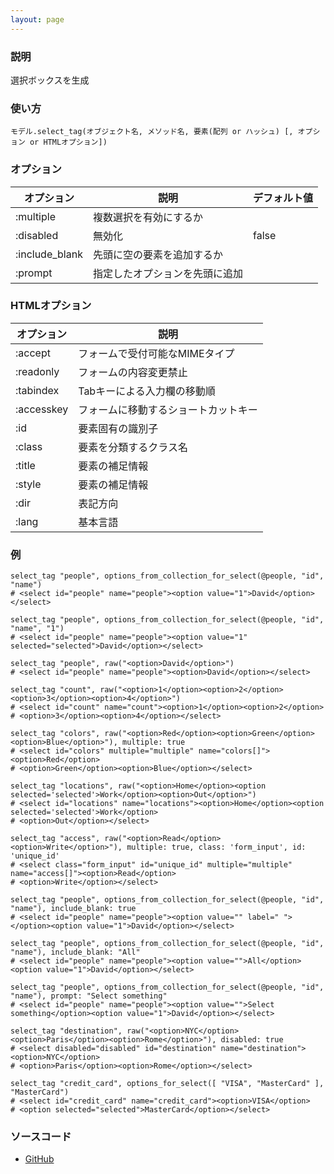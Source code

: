 ```yaml
---
layout: page
---
```

### 説明
選択ボックスを生成

### 使い方
    モデル.select_tag(オブジェクト名, メソッド名, 要素(配列 or ハッシュ) [, オプション or HTMLオプション])

### オプション

オプション       | 説明 | デフォルト値
-------------- | ---- | ----
:multiple      | 複数選択を有効にするか |
:disabled      | 無効化 | false
:include_blank | 先頭に空の要素を追加するか |
:prompt        | 指定したオプションを先頭に追加 |

### HTMLオプション

オプション     | 説明
------------ | ----
:accept      | フォームで受付可能なMIMEタイプ
:readonly    | フォームの内容変更禁止
:tabindex    | Tabキーによる入力欄の移動順
:accesskey   | フォームに移動するショートカットキー
:id          | 要素固有の識別子
:class       | 要素を分類するクラス名
:title       | 要素の補足情報
:style       | 要素の補足情報
:dir         | 表記方向
:lang        | 基本言語

### 例
    select_tag "people", options_from_collection_for_select(@people, "id", "name")
    # <select id="people" name="people"><option value="1">David</option></select>

    select_tag "people", options_from_collection_for_select(@people, "id", "name", "1")
    # <select id="people" name="people"><option value="1" selected="selected">David</option></select>

    select_tag "people", raw("<option>David</option>")
    # <select id="people" name="people"><option>David</option></select>

    select_tag "count", raw("<option>1</option><option>2</option><option>3</option><option>4</option>")
    # <select id="count" name="count"><option>1</option><option>2</option>
    # <option>3</option><option>4</option></select>

    select_tag "colors", raw("<option>Red</option><option>Green</option><option>Blue</option>"), multiple: true
    # <select id="colors" multiple="multiple" name="colors[]"><option>Red</option>
    # <option>Green</option><option>Blue</option></select>

    select_tag "locations", raw("<option>Home</option><option selected='selected'>Work</option><option>Out</option>")
    # <select id="locations" name="locations"><option>Home</option><option selected='selected'>Work</option>
    # <option>Out</option></select>

    select_tag "access", raw("<option>Read</option><option>Write</option>"), multiple: true, class: 'form_input', id: 'unique_id'
    # <select class="form_input" id="unique_id" multiple="multiple" name="access[]"><option>Read</option>
    # <option>Write</option></select>

    select_tag "people", options_from_collection_for_select(@people, "id", "name"), include_blank: true
    # <select id="people" name="people"><option value="" label=" "></option><option value="1">David</option></select>

    select_tag "people", options_from_collection_for_select(@people, "id", "name"), include_blank: "All"
    # <select id="people" name="people"><option value="">All</option><option value="1">David</option></select>

    select_tag "people", options_from_collection_for_select(@people, "id", "name"), prompt: "Select something"
    # <select id="people" name="people"><option value="">Select something</option><option value="1">David</option></select>

    select_tag "destination", raw("<option>NYC</option><option>Paris</option><option>Rome</option>"), disabled: true
    # <select disabled="disabled" id="destination" name="destination"><option>NYC</option>
    # <option>Paris</option><option>Rome</option></select>

    select_tag "credit_card", options_for_select([ "VISA", "MasterCard" ], "MasterCard")
    # <select id="credit_card" name="credit_card"><option>VISA</option>
    # <option selected="selected">MasterCard</option></select>

### ソースコード
* [GitHub](https://github.com/rails/rails/blob/f33d52c95217212cbacc8d5e44b5a8e3cdc6f5b3/actionview/lib/action_view/helpers/form_tag_helper.rb#L135)